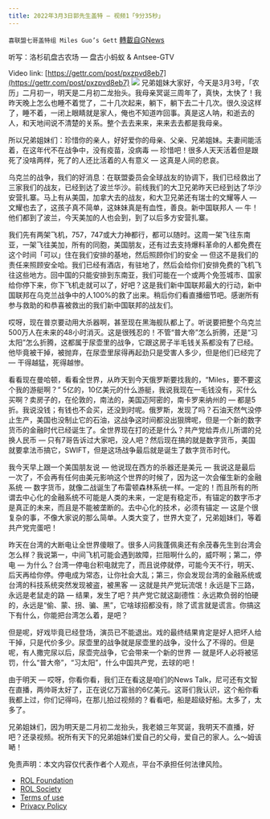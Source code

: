 ```yaml
---
title: 2022年3月3日郭先生盖特 — 视频1「9分35秒」
---
```

`喜联盟七哥盖特组 Miles Guo’s Gett` [轉載自GNews](https://gnews.org/zh-hans/2103080/)

听写：洛杉矶盘古农场 — 盘古小蚂蚁 & Antsee-GTV

Video link: [https://gettr.com/post/pxzpvd8eb7](https://gettr.com/post/pxzpvd8eb7)
![](https://assets.gnews.org/wp-content/uploads/2022/03/D1849F6A-1B6C-41AE-89C4-49BCBB2C8FC5.jpeg)
兄弟姐妹大家好，今天是3月3号，「农历」二月初一，明天是二月初二龙抬头。我母亲冥诞三周年了，真快，太快了！我昨天晚上怎么也睡不着觉了，二十几次起来，躺下，躺下去二十几次。很久没这样了，睡不着，一闭上眼睛就是家人，俺也不知道咋回事。真是这人呐，和逝去的人，和天地间说不清楚的关系。整个去去来来，来来去去都是我母亲。

所以兄弟姐妹们：珍惜你的亲人，好好爱你的母亲、父亲、兄弟姐妹。夫妻间能活着，在这年代不在战争中，没有疫苗，没病毒 — 珍惜吧！很多人天天活着但是跟死了没啥两样，死了的人还比活着的人有意义 — 这真是人间的悲哀。

乌克兰的战争，我们的好消息：在联盟委员会全球战友的协调下，我们已经救出了三家我们的战友，已经到达了波兰华沙。前线我们的大卫兄弟昨天已经到达了华沙安营扎寨。马上有从美国，加拿大去的战友，和大卫兄弟还有瑞士的文耀等人 — 文耀也去了，这孩子真不简单，这妹妹真是有血性，善良。新中国联邦人 — 牛！他们都到了波兰，今天美加的人也会到，到了以后多方安营扎寨。

我们先有两架飞机，757，747或大力神都行，都可以随时。这周一架飞往东南亚，一架飞往美加，所有的同胞，美国朋友，还有过去支持爆料革命的人都免费在这个时间「可以」住在我们安排的基地，然后照顾你们的安全 — 但这不是我们的责任来照顾安全哈。我们已经有酒店，有驻地了，然后会给你们安排免费的飞机飞往这些地方。回中国的只能安排到东南亚，我们可能在一个或两个免签城市、国家给你停下来，你下飞机走就可以了，好吧？这是我们新中国联邦最大的行动，新中国联邦在乌克兰战争中的人100%的救了出来。稍后你们看直播细节吧。感谢所有参与救助的和恭喜被救出的我们新中国联邦的战友们。

哎呀，现在普京要动用大杀器啊，甚至现在黑海舰队都上了。听说要把整个乌克兰500万人在未来的48小时消灭。这是很残忍的！不管“普大帝”怎么折腾，还是“习太阳”怎么折腾，这都属于尿壶里的战争，它跟这房子半毛钱关系都没有了已经。他毕竟被干掉，被抛弃，在尿壶里尿得再起劲只是受害人多少，但是他们已经完了 — 干得越猛，死得越惨。

看看现在曼哈顿，看看全世界，从昨天到今天俄罗斯要找我的，“Miles，要不要这个我的游艇啊？” 5亿的，10亿美元的什么游艇，我说我现在一毛钱没有，买什么买啊？卖房子的，在伦敦的，南法的，美国迈阿密的，南卡罗来纳州的 — 都是5折。我说没钱；有钱也不会买，还没到时呢。俄罗斯，发现了吗？石油天然气没停止生产，美国也没制止它的石油，这战争这时间都没出狠牌呢，但是一个新的数字货币的金融时代已经诞生了。全世界现在打的还是什么？共产党给弄点儿所谓的兑换人民币 — 只有7哥告诉过大家吧，没人吧？然后现在搞的就是数字货币，美国就要拿法币搞它，SWIFT，但是这场战争最后就是诞生了数字货币时代。

我今天早上跟一个美国朋友说 — 他说现在西方的杀器还是美元 — 我说这是最后一次了，不会再有任何由美元影响这个世界的时候了，因为这一次会催生新的金融系统 — 数字货币，就像二战诞生了布雷顿森林系统一样。一定的！而且所有的所谓去中心化的金融系统不可能是人类的未来，一定是有稳定币，有锚定的数字币才是真正的未来，而且是不能被垄断的。去中心化的技术，必须有锚定 — 这是个很复杂的事，不像大家说的那么简单。人类大变了，世界大变了，兄弟姐妹们，等着共产党完蛋吧！

昨天在台湾的大断电让全世界傻眼了。很多人问我蓬佩奥还有余茂春先生到台湾会怎么样？我说第一，中间飞机可能会遇到故障，拦阻啊什么的，威吓啊；第二，停电 — 为什么？台湾一停电台积电就完了，而且说停就停，可能今天不行，明天、后天再给你停。停电成为常态，让你社会大乱；第三，你会发现台湾的金融系统或台湾的科技系统突然发现被盗，被黑客 — 这就是共产党玩流氓！永远是下三路，永远是老鼠走的路 — 结果，发生了吧？共产党它就这副德性：永远欺负弱的怕硬的，永远是“偷、蒙、拐、骗、黑”，它啥球招都没有，除了谎言就是谎言。你搞这下有什么，你能把台湾怎么着，是吧？

但是呢，好戏毕竟已经登场，演员已不能退出。戏的最终结果肯定是好人把坏人给干掉，只是代价多少。尿壶里的战争就是尿壶里的战争，没什么了不得的。但是呢，有人撒完尿以后，尿壶完战争，它会带来一个新的世界 — 就是坏人必将被惩罚，什么“普大帝”，“习太阳”，什么中国共产党，去球的吧！

由于明天 — 哎呀，你看你看，我们正在看这是咱们的News Talk，尼可还有文智在直播，两帅哥太好了，正在说亿万富翁的6亿美元。这哥们我认识，这个船你看我都上过，你们记得吗，在那儿拍过视频的？看看吧，船是超级好船。太多了，太多了。

兄弟姐妹们，因为明天是二月初二龙抬头，我老娘三年冥诞，我明天不直播，好吧？还录视频。祝所有天下的兄弟姐妹们爱自己的父母，爱自己的家人。么～姆该嗮！

 

免责声明：本文内容仅代表作者个人观点，平台不承担任何法律风险。

- [ROL Foundation](https://rolfoundation.org/)
- [ROL Society](https://rolsociety.org/)
- [Terms of use](https://gnews.org/terms-of-use-3/)
- [Privacy Policy](https://gnews.org/privacy-policy/)
